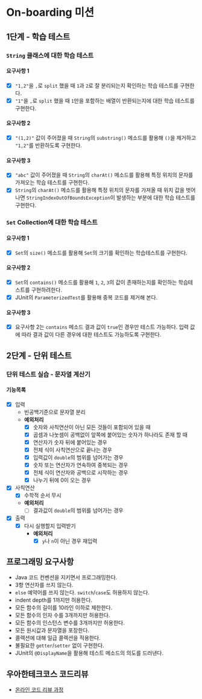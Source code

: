 # On-boarding 미션

## 1단계 - 학습 테스트 

### `String` 클래스에 대한 학습 테스트

#### 요구사항 1
- [x] `"1,2"`을 `,`로 `split` 했을 때 `1`과 `2`로 잘 분리되는지 확인하는 학습 테스트를 구현한다.
- [x] `"1"`을 `,`로 `split` 했을 때 `1`만을 포함하는 배열이 반환되는지에 대한 학습 테스트를 구현한다.

#### 요구사항 2
- [x] `"(1,2)"` 값이 주어졌을 때 `String`의 `substring()` 메소드를 활용해 `()`을 제거하고 `"1,2"`를 반환하도록 구현한다.

#### 요구사항 3
- [x] `"abc"` 값이 주어졌을 때 `String`의 `charAt()` 메소드를 활용해 특정 위치의 문자를 가져오는 학습 테스트를 구현한다.
- [x] `String`의 `charAt()` 메소드를 활용해 특정 위치의 문자를 가져올 때 위치 값을 벗어나면 `StringIndexOutOfBoundsException`이 발생하는 부분에 대한 학습 테스트를 구현한다.

### `Set` Collection에 대한 학습 테스트

#### 요구사항 1
- [x] `Set`의 `size()` 메소드를 활용해 `Set`의 크기를 확인하는 학습테스트를 구현한다.

#### 요구사항 2
- [x] `Set`의 `contains()` 메소드를 활용해 `1`, `2`, `3`의 값이 존재하는지를 확인하는 학습테스트를 구현하려한다.
- [x] JUnit의 `ParameterizedTest`를 활용해 중복 코드를 제거해 본다.

#### 요구사항 3
- [x] 요구사항 2는 `contains` 메소드 결과 값이 `true`인 경우만 테스트 가능하다. 입력 값에 따라 결과 값이 다른 경우에 대한 테스트도 가능하도록 구현한다.

## 2단계 - 단위 테스트

### 단위 테스트 실습 - 문자열 계산기

#### 기능목록

- [x] 입력
    - 빈공백기준으로 문자열 분리
    - **예외처리**
        - [x] 숫자와 사칙연산이 아닌 모든 것들이 포함되어 있을 때
        - [x] 곱셈과 나눗셈이 공백없이 앞쪽에 붙어있는 숫자가 하나라도 존재 할 때
        - [x] 연산자가 숫자 뒤에 붙어있는 경우
        - [x] 전체 식이 사칙연산으로 끝나는 경우
        - [x] 입력값이 `double`의 범위를 넘어가는 경우 
        - [x] 숫자 또는 연산자가 연속하여 중복되는 경우
        - [x] 전체 식이 연산자와 공백으로 시작하는 경우
        - [x] 나누기 뒤에 0이 오는 경우
- [x] 사칙연산
    - [x] 수학적 순서 무시
    - **예외처리**
        - [ ] 결과값이 `double`의 범위를 넘어가는 경우
- [x] 출력
    - [x] 다시 실행할지 입력받기
        - **예외처리**
            - [x] `y`나 `n`이 아닌 경우 재입력

## 프로그래밍 요구사항
- Java 코드 컨벤션을 지키면서 프로그래밍한다.
- 3항 연산자를 쓰지 않는다.
- `else` 예약어를 쓰지 않는다. `switch`/`case`도 허용하지 않는다.
- indent depth를 1까지만 허용한다.
- 모든 함수의 길이를 10라인 이하로 제한한다.
- 모든 함수의 인자 수를 3개까지만 허용한다.
- 모든 함수의 인스턴스 변수를 3개까지만 허용한다.
- 모든 원시값과 문자열을 포장한다.
- 콜렉션에 대해 일급 콜렉션을 적용한다.
- 불필요한 `getter`/`setter` 없이 구현한다.
- JUnit의 `@DisplayName`을 활용해 테스트 메소드의 의도를 드러낸다.

## 우아한테크코스 코드리뷰
* [온라인 코드 리뷰 과정](https://github.com/woowacourse/woowacourse-docs/blob/master/maincourse/README.md)
